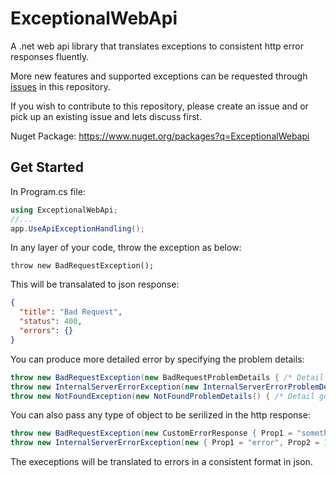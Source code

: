 # ExceptionalWebApi

A .net web api library that translates exceptions to consistent http error responses fluently.

More new features and supported exceptions can be requested through [issues](https://github.com/Owenll66/ExceptionalWebApi/issues) in this repository.

If you wish to contribute to this repository, please create an issue and or pick up an existing issue and lets discuss first.

Nuget Package: https://www.nuget.org/packages?q=ExceptionalWebapi

## Get Started

In Program.cs file:
```csharp
using ExceptionalWebApi;
//...
app.UseApiExceptionHandling();
```

In any layer of your code, throw the exception as below:
```
throw new BadRequestException();
```
This will be transalated to json response:
```json
{
  "title": "Bad Request",
  "status": 400,
  "errors": {}
}
```

You can produce more detailed error by specifying the problem details:
```csharp
throw new BadRequestException(new BadRequestProblemDetails { /* Detail goes here */ });
throw new InternalServerErrorException(new InternalServerErrorProblemDetails() { /* Detail goes here */ });
throw new NotFoundException(new NotFoundProblemDetails() { /* Detail goes here */ })
```

You can also pass any type of object to be serilized in the http response:
```csharp
throw new BadRequestException(new CustomErrorResponse { Prop1 = "something", Prop2 = 100 });
throw new InternalServerErrorException(new { Prop1 = "error", Prop2 = 123 });
```

The execeptions will be translated to errors in a consistent format in json.

